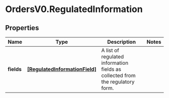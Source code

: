 # OrdersV0.RegulatedInformation

## Properties
Name | Type | Description | Notes
------------ | ------------- | ------------- | -------------
**fields** | [**[RegulatedInformationField]**](RegulatedInformationField.md) | A list of regulated information fields as collected from the regulatory form. | 



